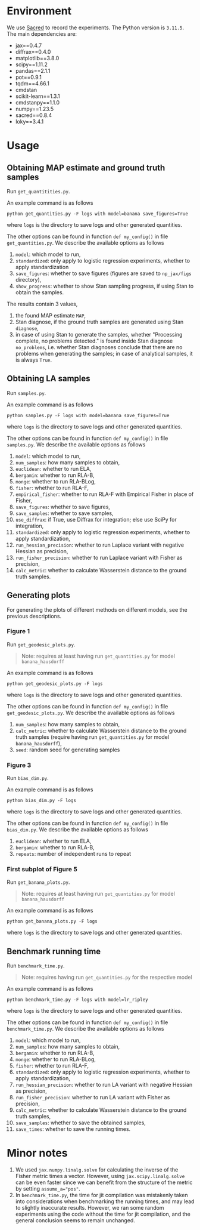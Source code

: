 # Environment

We use [Sacred](https://github.com/IDSIA/sacred) to record the experiments. The Python version is `3.11.5`. The main dependencies are:
* jax==0.4.7
* diffrax==0.4.0
* matplotlib==3.8.0
* scipy==1.11.2
* pandas==2.1.1
* pot==0.9.1
* tqdm==4.66.1
* cmdstan
* scikit-learn==1.3.1
* cmdstanpy==1.1.0
* numpy==1.23.5
* sacred==0.8.4
* loky==3.4.1

# Usage

## Obtaining MAP estimate and ground truth samples

Run `get_quantitities.py`.

An example command is as follows
```
python get_quantities.py -F logs with model=banana save_figures=True
```
where `logs` is the directory to save logs and other generated quantities.

The other options can be found in function `def my_config()` in file `get_quantities.py`. We describe the available options as follows
1. `model`: which model to run,
2. `standardized`: only apply to logistic regression experiments, whether to apply standardization
4. `save_figures`: whether to save figures (figures are saved to `np_jax/figs` directory),
5. `show_progress`: whether to show Stan sampling progress, if using Stan to obtain the samples.

The results contain 3 values, 
1. the found MAP estimate `MAP`, 
2. Stan diagnose, if the ground truth samples are generated using Stan `diagnose`, 
3. in case of using Stan to generate the samples, whether "Processing complete, no problems detected." is found inside Stan diagnose `no_problems`, i.e. whether Stan diagnoses conclude that there are no problems when generating the samples; in case of analytical samples, it is always `True`.

## Obtaining LA samples

Run `samples.py`.

An example command is as follows
```
python samples.py -F logs with model=banana save_figures=True
```
where `logs` is the directory to save logs and other generated quantities.

The other options can be found in function `def my_config()` in file `samples.py`. We describe the available options as follows
1. `model`: which model to run,
2. `num_samples`: how many samples to obtain,
3. `euclidean`: whether to run ELA,
4. `bergamin`: whether to run RLA-B,
5. `monge`: whether to run RLA-BLog,
6. `fisher`: whether to run RLA-F,
7. `empirical_fisher`: whether to run RLA-F with Empirical Fisher in place of Fisher,
8. `save_figures`: whether to save figures,
9. `save_samples`: whether to save samples,
10. `use_diffrax`: if True, use Diffrax for integration; else use SciPy for integration,
11. `standardized`: only apply to logistic regression experiments, whether to apply standardization,
13. `run_hessian_precision`: whether to run Laplace variant with negative Hessian as precision,
14. `run_fisher_precision`: whether to run Laplace variant with Fisher as precision,
15. `calc_metric`: whether to calculate Wasserstein distance to the ground truth samples.

## Generating plots

For generating the plots of different methods on different models, see the previous descriptions.

### Figure 1

Run `get_geodesic_plots.py`.

> Note: requires at least having run `get_quantities.py` for model `banana_hausdorff`

An example command is as follows
```
python get_geodesic_plots.py -F logs
```
where `logs` is the directory to save logs and other generated quantities.

The other options can be found in function `def my_config()` in file `get_geodesic_plots.py`. We describe the available options as follows
1. `num_samples`: how many samples to obtain,
2. `calc_metric`: whether to calculate Wasserstein distance to the ground truth samples (require having run `get_quantities.py` for model `banana_hausdorff`),
3. `seed`: random seed for generating samples

### Figure 3

Run `bias_dim.py`.

An example command is as follows
```
python bias_dim.py -F logs
```
where `logs` is the directory to save logs and other generated quantities.

The other options can be found in function `def my_config()` in file `bias_dim.py`. We describe the available options as follows
1. `euclidean`: whether to run ELA,
2. `bergamin`: whether to run RLA-B,
3. `repeats`: number of independent runs to repeat

### First subplot of Figure 5

Run `get_banana_plots.py`.

> Note: requires at least having run `get_quantities.py` for model `banana_hausdorff`

An example command is as follows
```
python get_banana_plots.py -F logs
```
where `logs` is the directory to save logs and other generated quantities.

## Benchmark running time

Run `benchmark_time.py`.

> Note: requires having run `get_quantities.py` for the respective model

An example command is as follows
```
python benchmark_time.py -F logs with model=lr_ripley
```
where `logs` is the directory to save logs and other generated quantities.

The other options can be found in function `def my_config()` in file `benchmark_time.py`. We describe the available options as follows
1. `model`: which model to run,
2. `num_samples`: how many samples to obtain,
3. `bergamin`: whether to run RLA-B,
4. `monge`: whether to run RLA-BLog,
5. `fisher`: whether to run RLA-F,
6. `standardized`: only apply to logistic regression experiments, whether to apply standardization,
7. `run_hessian_precision`: whether to run LA variant with negative Hessian as precision,
8. `run_fisher_precision`: whether to run LA variant with Fisher as precision,
9. `calc_metric`: whether to calculate Wasserstein distance to the ground truth samples,
10. `save_samples`: whether to save the obtained samples,
11. `save_times`: whether to save the running times.

# Minor notes
1. We used `jax.numpy.linalg.solve` for calculating the inverse of the Fisher metric times a vector. However, using `jax.scipy.linalg.solve` can be even faster since we can benefit from the structure of the metric by setting `assume_a="pos"`.
2. In `benchmark_time.py`, the time for jit compilation was mistakenly taken into considerations when benchmarking the running times, and may lead to slightly inaccurate results. However, we ran some random experiments using the code without the time for jit compilation, and the general conclusion seems to remain unchanged.
